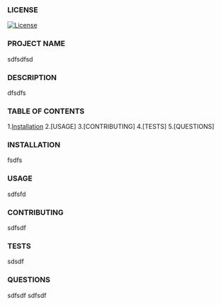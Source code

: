 
### LICENSE
[![License](https://img.shields.io/badge/License-Apache%202.0-blue.svg)](https://opensource.org/licenses/Apache-2.0)

### PROJECT NAME
sdfsdfsd
    
### DESCRIPTION
dfsdfs 
    
### TABLE OF CONTENTS
1.[Installation](#installation)
2.[USAGE]
3.[CONTRIBUTING]
4.[TESTS]
5.[QUESTIONS]
    
### INSTALLATION <a href='#installation'></a>
fsdfs

### USAGE
sdfsfd

### CONTRIBUTING
sdfsdf

### TESTS
sdsdf

### QUESTIONS
sdfsdf
sdfsdf
